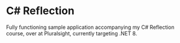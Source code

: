 # C# Reflection
Fully functioning sample application accompanying my C# Reflection course, over at Pluralsight, currently targeting .NET 8.
